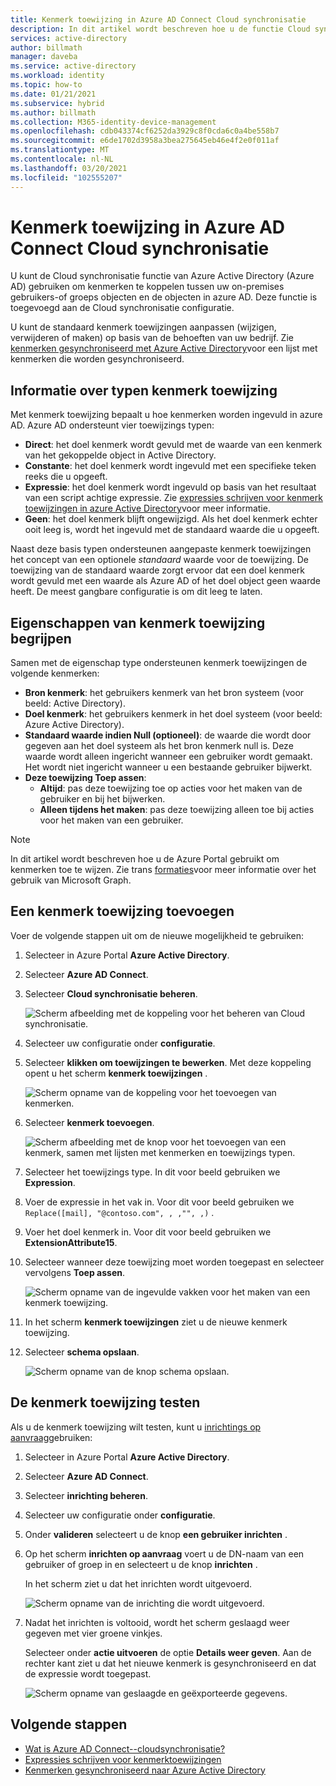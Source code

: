 ```yaml
---
title: Kenmerk toewijzing in Azure AD Connect Cloud synchronisatie
description: In dit artikel wordt beschreven hoe u de functie Cloud synchronisatie van Azure AD Connect gebruikt om kenmerken toe te wijzen.
services: active-directory
author: billmath
manager: daveba
ms.service: active-directory
ms.workload: identity
ms.topic: how-to
ms.date: 01/21/2021
ms.subservice: hybrid
ms.author: billmath
ms.collection: M365-identity-device-management
ms.openlocfilehash: cdb043374cf6252da3929c8f0cda6c0a4be558b7
ms.sourcegitcommit: e6de1702d3958a3bea275645eb46e4f2e0f011af
ms.translationtype: MT
ms.contentlocale: nl-NL
ms.lasthandoff: 03/20/2021
ms.locfileid: "102555207"
---
```

# <a name="attribute-mapping-in-azure-ad-connect-cloud-sync"></a>Kenmerk toewijzing in Azure AD Connect Cloud synchronisatie

U kunt de Cloud synchronisatie functie van Azure Active Directory (Azure AD) gebruiken om kenmerken te koppelen tussen uw on-premises gebruikers-of groeps objecten en de objecten in azure AD. Deze functie is toegevoegd aan de Cloud synchronisatie configuratie.

U kunt de standaard kenmerk toewijzingen aanpassen (wijzigen, verwijderen of maken) op basis van de behoeften van uw bedrijf. Zie [kenmerken gesynchroniseerd met Azure Active Directory](../hybrid/reference-connect-sync-attributes-synchronized.md?context=azure%2factive-directory%2fcloud-provisioning%2fcontext%2fcp-context/hybrid/reference-connect-sync-attributes-synchronized.md)voor een lijst met kenmerken die worden gesynchroniseerd.

## <a name="understand-types-of-attribute-mapping"></a>Informatie over typen kenmerk toewijzing
Met kenmerk toewijzing bepaalt u hoe kenmerken worden ingevuld in azure AD. Azure AD ondersteunt vier toewijzings typen:

- **Direct**: het doel kenmerk wordt gevuld met de waarde van een kenmerk van het gekoppelde object in Active Directory.
- **Constante**: het doel kenmerk wordt ingevuld met een specifieke teken reeks die u opgeeft.
- **Expressie**: het doel kenmerk wordt ingevuld op basis van het resultaat van een script achtige expressie. Zie [expressies schrijven voor kenmerk toewijzingen in azure Active Directory](reference-expressions.md)voor meer informatie.
- **Geen**: het doel kenmerk blijft ongewijzigd. Als het doel kenmerk echter ooit leeg is, wordt het ingevuld met de standaard waarde die u opgeeft.

Naast deze basis typen ondersteunen aangepaste kenmerk toewijzingen het concept van een optionele *standaard* waarde voor de toewijzing. De toewijzing van de standaard waarde zorgt ervoor dat een doel kenmerk wordt gevuld met een waarde als Azure AD of het doel object geen waarde heeft. De meest gangbare configuratie is om dit leeg te laten.

## <a name="understand-properties-of-attribute-mapping"></a>Eigenschappen van kenmerk toewijzing begrijpen

Samen met de eigenschap type ondersteunen kenmerk toewijzingen de volgende kenmerken:

- **Bron kenmerk**: het gebruikers kenmerk van het bron systeem (voor beeld: Active Directory).
- **Doel kenmerk**: het gebruikers kenmerk in het doel systeem (voor beeld: Azure Active Directory).
- **Standaard waarde indien Null (optioneel)**: de waarde die wordt door gegeven aan het doel systeem als het bron kenmerk null is. Deze waarde wordt alleen ingericht wanneer een gebruiker wordt gemaakt. Het wordt niet ingericht wanneer u een bestaande gebruiker bijwerkt.  
- **Deze toewijzing Toep assen**:
  - **Altijd**: pas deze toewijzing toe op acties voor het maken van de gebruiker en bij het bijwerken.
  - **Alleen tijdens het maken**: pas deze toewijzing alleen toe bij acties voor het maken van een gebruiker.

> [!NOTE]
> In dit artikel wordt beschreven hoe u de Azure Portal gebruikt om kenmerken toe te wijzen.  Zie trans [formaties](how-to-transformation.md)voor meer informatie over het gebruik van Microsoft Graph.

## <a name="add-an-attribute-mapping"></a>Een kenmerk toewijzing toevoegen

Voer de volgende stappen uit om de nieuwe mogelijkheid te gebruiken:

1.  Selecteer in Azure Portal **Azure Active Directory**.
2.  Selecteer **Azure AD Connect**.
3.  Selecteer **Cloud synchronisatie beheren**.

    ![Scherm afbeelding met de koppeling voor het beheren van Cloud synchronisatie.](media/how-to-install/install-6.png)

4. Selecteer uw configuratie onder **configuratie**.
5. Selecteer **klikken om toewijzingen te bewerken**.  Met deze koppeling opent u het scherm **kenmerk toewijzingen** .

    ![Scherm opname van de koppeling voor het toevoegen van kenmerken.](media/how-to-attribute-mapping/mapping-6.png)

6.  Selecteer **kenmerk toevoegen**.

    ![Scherm afbeelding met de knop voor het toevoegen van een kenmerk, samen met lijsten met kenmerken en toewijzings typen.](media/how-to-attribute-mapping/mapping-1.png)

7. Selecteer het toewijzings type. In dit voor beeld gebruiken we **Expression**.
8. Voer de expressie in het vak in. Voor dit voor beeld gebruiken we `Replace([mail], "@contoso.com", , ,"", ,)` .
9. Voer het doel kenmerk in. Voor dit voor beeld gebruiken we **ExtensionAttribute15**.
10. Selecteer wanneer deze toewijzing moet worden toegepast en selecteer vervolgens **Toep assen**.

    ![Scherm opname van de ingevulde vakken voor het maken van een kenmerk toewijzing.](media/how-to-attribute-mapping/mapping-2a.png)

11. In het scherm **kenmerk toewijzingen** ziet u de nieuwe kenmerk toewijzing.  
12. Selecteer **schema opslaan**.

    ![Scherm opname van de knop schema opslaan.](media/how-to-attribute-mapping/mapping-3.png)

## <a name="test-your-attribute-mapping"></a>De kenmerk toewijzing testen

Als u de kenmerk toewijzing wilt testen, kunt u [inrichtings op aanvraag](how-to-on-demand-provision.md)gebruiken: 

1. Selecteer in Azure Portal **Azure Active Directory**.
2. Selecteer **Azure AD Connect**.
3. Selecteer **inrichting beheren**.
4. Selecteer uw configuratie onder **configuratie**.
5. Onder **valideren** selecteert u de knop **een gebruiker inrichten** . 
6. Op het scherm **inrichten op aanvraag** voert u de DN-naam van een gebruiker of groep in en selecteert u de knop **inrichten** . 

   In het scherm ziet u dat het inrichten wordt uitgevoerd.

   ![Scherm opname van de inrichting die wordt uitgevoerd.](media/how-to-attribute-mapping/mapping-4.png)

8. Nadat het inrichten is voltooid, wordt het scherm geslaagd weer gegeven met vier groene vinkjes. 

   Selecteer onder **actie uitvoeren** de optie **Details weer geven**. Aan de rechter kant ziet u dat het nieuwe kenmerk is gesynchroniseerd en dat de expressie wordt toegepast.

   ![Scherm opname van geslaagde en geëxporteerde gegevens.](media/how-to-attribute-mapping/mapping-5.png)

## <a name="next-steps"></a>Volgende stappen

- [Wat is Azure AD Connect--cloudsynchronisatie?](what-is-cloud-sync.md)
- [Expressies schrijven voor kenmerktoewijzingen](reference-expressions.md)
- [Kenmerken gesynchroniseerd naar Azure Active Directory](../hybrid/reference-connect-sync-attributes-synchronized.md?context=azure%2factive-directory%2fcloud-provisioning%2fcontext%2fcp-context/hybrid/reference-connect-sync-attributes-synchronized.md)
